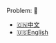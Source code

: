Problem: :link: 
- [:cn:中文](https://leetcode-cn.com/problems/remove-duplicates-from-sorted-list-ii)
- [:us:English](https://leetcode.com/problems/remove-duplicates-from-sorted-list-ii)